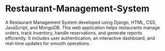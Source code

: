 # Restaurant-Management-System
 A Restaurant Management System developed using Django, HTML, CSS, JavaScript, and MongoDB. This web application helps restaurants manage orders, track inventory, handle reservations, and generate reports efficiently. It includes user authentication, an interactive dashboard, and real-time updates for smooth operations.
